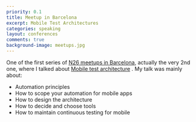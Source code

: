 ```yaml
---
priority: 0.1
title: Meetup in Barcelona
excerpt: Mobile Test Architectures
categories: speaking
layout: conferences
comments: true
background-image: meetups.jpg
---
```


One of the first series of [N26 meetups in Barcelona](https://www.meetup.com/meetup-group-RaPHYvDN/events/259065290/), actually the very 2nd one, where I talked about [Mobile test architecture](https://speakerdeck.com/milan_kuveljic/mobile-test-architecture) .
My talk was mainly about:

- Automation principles
- How to scope your automation for mobile apps
- How to design the architecture
- How to decide and choose tools
- How to maintain continuous testing for mobile